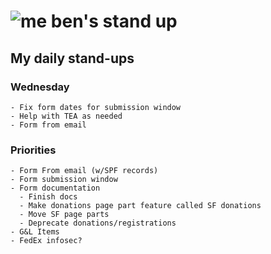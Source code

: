 # ![me](https://avatars2.githubusercontent.com/u/5232044?s=50&v=4) ben's stand up

## My daily stand-ups
    
### Wednesday
    
    - Fix form dates for submission window
    - Help with TEA as needed
    - Form from email
    

### Priorities 
   
    - Form From email (w/SPF records)
    - Form submission window
    - Form documentation
      - Finish docs
      - Make donations page part feature called SF donations
      - Move SF page parts
      - Deprecate donations/registrations
    - G&L Items
    - FedEx infosec?
      
